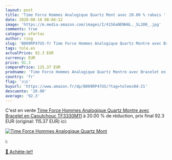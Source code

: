 ```yaml
---
layout: post
title: 'Time Force Hommes Analogique Quartz Mont avec 20.00 % rabais '
date: 2020-08-10 08:04:12
image: 'https://m.media-amazon.com/images/I/41S6aNENHAL._SL200_.jpg'
comments: true
category: ofertas
author: ring
slug: 'B009RP47US-fr Time Force Hommes Analogique Quartz Montre avec Bracelet...'
tags: tole.es
actualPrice: 92.3 EUR
currency: EUR
price: 92.3
comparePrice: 115.37 EUR
prodname: 'Time Force Hommes Analogique Quartz Montre avec Bracelet en Caoutchouc TF3330M11'
country: 'fr'
flag: '🇫🇷'
buyurl: 'https://www.amazon.fr/dp/B009RP47US/?tag=tolees0d-21'
descuento: '20.00'
average: '92.3'
---
```


C'est en vente [Time Force Hommes Analogique Quartz Montre avec Bracelet en Caoutchouc TF3330M11](https://www.amazon.fr/dp/B009RP47US/?tag=tolees0d-21)  à  20.00 % de réduction, prix final  92.3 EUR (original: 115.37 EUR) ici:

[![Time Force Hommes Analogique Quartz Mont](https://m.media-amazon.com/images/I/41S6aNENHAL._SL200_.jpg)](https://www.amazon.fr/dp/B009RP47US/?tag=tolees0d-21)

ℹ️:


[🛒 Achète-le!!](https://www.amazon.fr/dp/B009RP47US/?tag=tolees0d-21)
